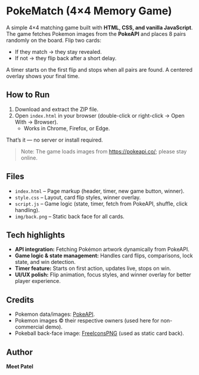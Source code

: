 # PokeMatch (4×4 Memory Game)

A simple 4×4 matching game built with **HTML, CSS, and vanilla JavaScript**. The game fetches Pokemon images from the **PokeAPI** and places 8 pairs randomly on the board. Flip two cards:
- If they match → they stay revealed.
- If not → they flip back after a short delay.

A timer starts on the first flip and stops when all pairs are found. A centered overlay shows your final time.

## How to Run

1. Download and extract the ZIP file.  
2. Open `index.html` in your browser (double-click or right-click → Open With → Browser).  
   - Works in Chrome, Firefox, or Edge.  

That’s it — no server or install required.
> Note: The game loads images from https://pokeapi.co/; please stay online.

## Files
- `index.html` – Page markup (header, timer, new game button, winner).
- `style.css` – Layout, card flip styles, winner overlay.
- `script.js` – Game logic (state, timer, fetch from PokeAPI, shuffle, click handling).
- `img/back.png` – Static back face for all cards.

## Tech highlights
- **API integration:** Fetching Pokémon artwork dynamically from PokeAPI.  
- **Game logic & state management:** Handles card flips, comparisons, lock state, and win detection.  
- **Timer feature:** Starts on first action, updates live, stops on win.  
- **UI/UX polish:** Flip animation, focus styles, and winner overlay for better player experience.  


## Credits
- Pokemon data/images: [PokeAPI](https://pokeapi.co/).  
- Pokemon images © their respective owners (used here for non-commercial demo).  
- Pokeball back-face image: [FreeIconsPNG](https://www.freeiconspng.com/img/23461) (used as static card back).

## Author
**Meet Patel**